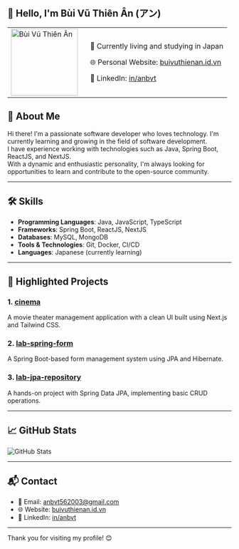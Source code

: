 ## 👋 Hello, I'm Bùi Vũ Thiên Ân (アン)

<table border="0">
  <tr>
    <td>
      <img src="https://avatars.githubusercontent.com/u/97626954?v=4" alt="Bùi Vũ Thiên Ân" width="150"/>
    </td>
    <td style="padding-left: 20px; vertical-align: middle;">
      <p>📍 Currently living and studying in Japan</p>
      <p>🌐 Personal Website: <a href="https://buivuthienan.id.vn/">buivuthienan.id.vn</a></p>
      <p>🔗 LinkedIn: <a href="https://www.linkedin.com/in/anbvt">in/anbvt</a></p>
    </td>
  </tr>
</table>

## 💼 About Me

Hi there! I'm a passionate software developer who loves technology. I'm currently learning and growing in the field of software development.  
I have experience working with technologies such as Java, Spring Boot, ReactJS, and NextJS.  
With a dynamic and enthusiastic personality, I'm always looking for opportunities to learn and contribute to the open-source community.

---

## 🛠️ Skills

- **Programming Languages**: Java, JavaScript, TypeScript  
- **Frameworks**: Spring Boot, ReactJS, NextJS  
- **Databases**: MySQL, MongoDB  
- **Tools & Technologies**: Git, Docker, CI/CD  
- **Languages**: Japanese (currently learning)  

---

## 📂 Highlighted Projects

### 1. [cinema](https://github.com/anbvt/cinema)  
A movie theater management application with a clean UI built using Next.js and Tailwind CSS.

### 2. [lab-spring-form](https://github.com/anbvt/lab-spring-form)  
A Spring Boot-based form management system using JPA and Hibernate.

### 3. [lab-jpa-repository](https://github.com/anbvt/lab-jpa-repository)  
A hands-on project with Spring Data JPA, implementing basic CRUD operations.

---

## 📈 GitHub Stats

![GitHub Stats](https://github-readme-stats.vercel.app/api?username=anbvt&show_icons=true&hide_title=true&count_private=true&hide=prs)

---

## 📬 Contact

- 📧 Email: [anbvt562003@gmail.com](mailto:anbvt562003@gmail.com)  
- 🌐 Website: [buivuthienan.id.vn](https://buivuthienan.id.vn/)  
- 🔗 LinkedIn: [in/anbvt](https://www.linkedin.com/in/anbvt)  

---

Thank you for visiting my profile! 😊
